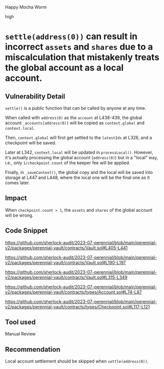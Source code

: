 Happy Mocha Worm

high

# `settle(address(0))` can result in incorrect `assets` and `shares` due to a miscalculation that mistakenly treats the global account as a local account.

## Vulnerability Detail

`settle()` is a public function that can be called by anyone at any time.

When called with `address(0)` as the `account` at L438-439, the global account `_accounts[address(0)]` will be copied as `context.global` and `context.local`.

Then, `context.global` will first get settled to the `latestIds` at L326, and a checkpoint will be saved.

Later at L342, `context.local` will be updated in `processLocal()`. However, it's actually processing the global account (`address(0)`) but in a "local" way, i.e., only `1/checkpoint.count` of the keeper fee will be applied.

Finally, in `_saveContext()`, the global copy and the local will be saved into storage at L447 and L448, where the local one will be the final one as it comes later.

## Impact

When `checkpoint.count > 1`, the `assets` and `shares` of the global account will be wrong.

## Code Snippet

https://github.com/sherlock-audit/2023-07-perennial/blob/main/perennial-v2/packages/perennial-vault/contracts/Vault.sol#L405-L441

https://github.com/sherlock-audit/2023-07-perennial/blob/main/perennial-v2/packages/perennial-vault/contracts/Vault.sol#L190-L197

https://github.com/sherlock-audit/2023-07-perennial/blob/main/perennial-v2/packages/perennial-vault/contracts/Vault.sol#L315-L349

https://github.com/sherlock-audit/2023-07-perennial/blob/main/perennial-v2/packages/perennial-vault/contracts/types/Account.sol#L74-L87

https://github.com/sherlock-audit/2023-07-perennial/blob/main/perennial-v2/packages/perennial-vault/contracts/types/Checkpoint.sol#L117-L121

## Tool used

Manual Review

## Recommendation

Local account settlement should be skipped when `settle(address(0))`.